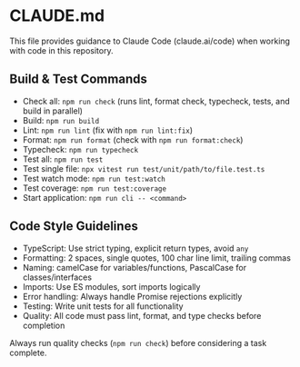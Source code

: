 # CLAUDE.md

This file provides guidance to Claude Code (claude.ai/code) when working with code in this repository.

## Build & Test Commands

- Check all: `npm run check` (runs lint, format check, typecheck, tests, and build in parallel)
- Build: `npm run build`
- Lint: `npm run lint` (fix with `npm run lint:fix`)
- Format: `npm run format` (check with `npm run format:check`)
- Typecheck: `npm run typecheck`
- Test all: `npm run test`
- Test single file: `npx vitest run test/unit/path/to/file.test.ts`
- Test watch mode: `npm run test:watch`
- Test coverage: `npm run test:coverage`
- Start application: `npm run cli -- <command>`

## Code Style Guidelines

- TypeScript: Use strict typing, explicit return types, avoid `any`
- Formatting: 2 spaces, single quotes, 100 char line limit, trailing commas
- Naming: camelCase for variables/functions, PascalCase for classes/interfaces
- Imports: Use ES modules, sort imports logically
- Error handling: Always handle Promise rejections explicitly
- Testing: Write unit tests for all functionality
- Quality: All code must pass lint, format, and type checks before completion

Always run quality checks (`npm run check`) before considering a task complete.
